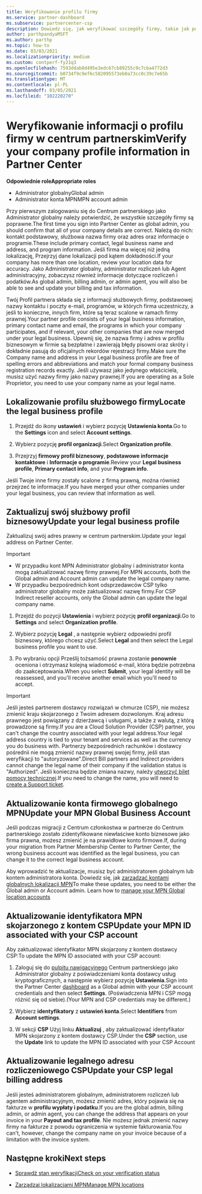 ```yaml
---
title: Weryfikowanie profilu firmy
ms.service: partner-dashboard
ms.subservice: partnercenter-csp
description: Dowiedz się, jak weryfikować szczegóły firmy, takie jak podstawowe kontakty, adres i informacje o programie. Możesz również zaktualizować swoje adresy prawne i rozliczenia.
author: parthpandyaMSFT
ms.author: parthp
ms.topic: how-to
ms.date: 03/03/2021
ms.localizationpriority: medium
ms.custom: contperf-fy21q3
ms.openlocfilehash: 7593ddab8d495e3edc67cb89255c9c7cba4772d3
ms.sourcegitcommit: b0734f9c9ef6c582095573eb0a73cc0c39c7e65b
ms.translationtype: MT
ms.contentlocale: pl-PL
ms.lasthandoff: 03/05/2021
ms.locfileid: "102220270"
---
```

# <a name="verify-your-company-profile-information-in-partner-center"></a><span data-ttu-id="4def4-104">Weryfikowanie informacji o profilu firmy w centrum partnerskim</span><span class="sxs-lookup"><span data-stu-id="4def4-104">Verify your company profile information in Partner Center</span></span>

<span data-ttu-id="4def4-105">**Odpowiednie role**</span><span class="sxs-lookup"><span data-stu-id="4def4-105">**Appropriate roles**</span></span>

- <span data-ttu-id="4def4-106">Administrator globalny</span><span class="sxs-lookup"><span data-stu-id="4def4-106">Global admin</span></span>
- <span data-ttu-id="4def4-107">Administrator konta MPN</span><span class="sxs-lookup"><span data-stu-id="4def4-107">MPN account admin</span></span>

<span data-ttu-id="4def4-108">Przy pierwszym zalogowaniu się do Centrum partnerskiego jako Administrator globalny należy potwierdzić, że wszystkie szczegóły firmy są poprawne.</span><span class="sxs-lookup"><span data-stu-id="4def4-108">The first time you sign into Partner Center as global admin, you should confirm that all of your company details are correct.</span></span> <span data-ttu-id="4def4-109">Należą do nich: kontakt podstawowy, służbowa nazwa firmy oraz adres oraz informacje o programie.</span><span class="sxs-lookup"><span data-stu-id="4def4-109">These include primary contact, legal business name and address, and program information.</span></span> <span data-ttu-id="4def4-110">Jeśli firma ma więcej niż jedną lokalizację, Przejrzyj dane lokalizacji pod kątem dokładności.</span><span class="sxs-lookup"><span data-stu-id="4def4-110">If your company has more than one location, review your location data for accuracy.</span></span> <span data-ttu-id="4def4-111">Jako Administrator globalny, administrator rozliczeń lub Agent administracyjny, zobaczysz również informacje dotyczące rozliczeń i podatków.</span><span class="sxs-lookup"><span data-stu-id="4def4-111">As global admin, billing admin, or admin agent, you will also be able to see and update your billing and tax information.</span></span>

<span data-ttu-id="4def4-112">Twój Profil partnera składa się z informacji służbowych firmy, podstawowej nazwy kontaktu i poczty e-mail, programów, w których firma uczestniczy, a jeśli to konieczne, innych firm, które są teraz scalone w ramach firmy prawnej.</span><span class="sxs-lookup"><span data-stu-id="4def4-112">Your partner profile consists of your legal business information, primary contact name and email, the programs in which your company participates, and if relevant, your other companies that are now merged under your legal business.</span></span> <span data-ttu-id="4def4-113">Upewnij się, że nazwa firmy i adres w profilu biznesowym w firmie są bezpłatne i zawierają błędy pisowni oraz skróty i dokładnie pasują do oficjalnych rekordów rejestracji firmy.</span><span class="sxs-lookup"><span data-stu-id="4def4-113">Make sure the Company name and address in your Legal business profile are free of spelling errors and abbreviations and match your formal company business registration records exactly.</span></span> <span data-ttu-id="4def4-114">Jeśli używasz jako jedynego właściciela, musisz użyć nazwy firmy jako nazwy prawnej.</span><span class="sxs-lookup"><span data-stu-id="4def4-114">If you are operating as a Sole Proprietor, you need to use your company name as your legal name.</span></span>



## <a name="locate-the-legal-business-profile"></a><span data-ttu-id="4def4-115">Lokalizowanie profilu służbowego firmy</span><span class="sxs-lookup"><span data-stu-id="4def4-115">Locate the legal business profile</span></span>

1. <span data-ttu-id="4def4-116">Przejdź do ikony **ustawień** i wybierz pozycję **Ustawienia konta**.</span><span class="sxs-lookup"><span data-stu-id="4def4-116">Go to the **Settings** icon and select **Account settings**.</span></span>
 
1. <span data-ttu-id="4def4-117">Wybierz pozycję **profil organizacji**.</span><span class="sxs-lookup"><span data-stu-id="4def4-117">Select **Organization profile**.</span></span> 

2. <span data-ttu-id="4def4-118">Przejrzyj **firmowy profil biznesowy**, **podstawowe informacje kontaktowe** i **Informacje o programie**.</span><span class="sxs-lookup"><span data-stu-id="4def4-118">Review your **Legal business profile**, **Primary contact info**, and your **Program info**.</span></span>

<span data-ttu-id="4def4-119">Jeśli Twoje inne firmy zostały scalone z firmą prawną, można również przejrzeć te informacje.</span><span class="sxs-lookup"><span data-stu-id="4def4-119">If you have merged your other companies under your legal business, you can review that information as well.</span></span> 

## <a name="update-your-legal-business-profile"></a><span data-ttu-id="4def4-120">Zaktualizuj swój służbowy profil biznesowy</span><span class="sxs-lookup"><span data-stu-id="4def4-120">Update your legal business profile</span></span>

<span data-ttu-id="4def4-121">Zaktualizuj swój adres prawny w centrum partnerskim.</span><span class="sxs-lookup"><span data-stu-id="4def4-121">Update your legal address on Partner Center.</span></span>

>[!Important]
>- <span data-ttu-id="4def4-122">W przypadku kont MPN Administrator globalny i administrator konta mogą zaktualizować nazwę firmy prawnej.</span><span class="sxs-lookup"><span data-stu-id="4def4-122">For MPN accounts, both the Global admin and Account admin can update the legal company name.</span></span>
>- <span data-ttu-id="4def4-123">W przypadku bezpośrednich kont odsprzedawców CSP tylko administrator globalny może zaktualizować nazwę firmy.</span><span class="sxs-lookup"><span data-stu-id="4def4-123">For CSP Indirect reseller accounts, only the Global admin can update the legal company name.</span></span> 

1. <span data-ttu-id="4def4-124">Przejdź do pozycji **Ustawienia** i wybierz pozycję **profil organizacji**.</span><span class="sxs-lookup"><span data-stu-id="4def4-124">Go to **Settings** and select **Organization profile**.</span></span>

2. <span data-ttu-id="4def4-125">Wybierz pozycję **Legal**  , a następnie wybierz odpowiedni profil biznesowy, którego chcesz użyć.</span><span class="sxs-lookup"><span data-stu-id="4def4-125">Select **Legal**  and then select the Legal business profile you want to use.</span></span>
 
1. <span data-ttu-id="4def4-126">Po wybraniu opcji Prześlij tożsamość prawna zostanie **ponownie** oceniona i otrzymasz kolejną wiadomość e-mail, która będzie potrzebna do zaakceptowania.</span><span class="sxs-lookup"><span data-stu-id="4def4-126">When you select **Submit**, your legal identity will be reassessed, and you'll receive another email which you'll need to accept.</span></span>

>[!Important]
><span data-ttu-id="4def4-127">Jeśli jesteś partnerem dostawcy rozwiązań w chmurze (CSP), nie możesz zmienić kraju skojarzonego z Twoim adresem dozwolonym. Kraj adresu prawnego jest powiązany z dzierżawcą i usługami, a także z walutą, z którą prowadzone są firmy.</span><span class="sxs-lookup"><span data-stu-id="4def4-127">If you are a Cloud Solution Provider (CSP) partner, you can't change the country associated with your legal address.Your legal address country is tied to your tenant and services as well as the currency you do business with.</span></span> <span data-ttu-id="4def4-128">Partnerzy bezpośrednich rachunków i dostawcy pośrednii nie mogą zmienić nazwy prawnej swojej firmy, jeśli stan weryfikacji to "autoryzowane".</span><span class="sxs-lookup"><span data-stu-id="4def4-128">Direct Bill partners and Indirect providers cannot change the legal name of their company if the validation status is "Authorized".</span></span> <span data-ttu-id="4def4-129">Jeśli konieczna będzie zmiana nazwy, należy [utworzyć bilet pomocy technicznej](https://partner.microsoft.com/dashboard/support/servicerequests/create?stage=2&topicid=eb74583c-61b3-2124-bffc-00920e0ae772).</span><span class="sxs-lookup"><span data-stu-id="4def4-129">If you need to change the name, you will need to [create a Support ticket](https://partner.microsoft.com/dashboard/support/servicerequests/create?stage=2&topicid=eb74583c-61b3-2124-bffc-00920e0ae772).</span></span>


## <a name="update-your-mpn-global-business-account"></a><span data-ttu-id="4def4-130">Aktualizowanie konta firmowego globalnego MPN</span><span class="sxs-lookup"><span data-stu-id="4def4-130">Update your MPN Global Business Account</span></span>

<span data-ttu-id="4def4-131">Jeśli podczas migracji z Centrum członkostwa w partnerze do Centrum partnerskiego zostało zidentyfikowane niewłaściwe konto biznesowe jako firma prawna, możesz zmienić je na prawidłowe konto firmowe.</span><span class="sxs-lookup"><span data-stu-id="4def4-131">If, during your migration from Partner Membership Center to Partner Center, the wrong business account was identified as the legal business, you can change it to the correct legal business account.</span></span>

<span data-ttu-id="4def4-132">Aby wprowadzić te aktualizacje, musisz być administratorem globalnym lub kontem administratora konta. Dowiedz się, jak [zarządzać kontami globalnych lokalizacji MPN](manage-locations.md)</span><span class="sxs-lookup"><span data-stu-id="4def4-132">To make these updates, you need to be either the Global admin or Account admin. Learn how to [manage your MPN Global location accounts](manage-locations.md)</span></span>


## <a name="update-your-mpn-id-associated-with-your-csp-account"></a><span data-ttu-id="4def4-133">Aktualizowanie identyfikatora MPN skojarzonego z kontem CSP</span><span class="sxs-lookup"><span data-stu-id="4def4-133">Update your MPN ID associated with your CSP account</span></span>

<span data-ttu-id="4def4-134">Aby zaktualizować identyfikator MPN skojarzony z kontem dostawcy CSP:</span><span class="sxs-lookup"><span data-stu-id="4def4-134">To update the MPN ID associated with your CSP account:</span></span>

1. <span data-ttu-id="4def4-135">Zaloguj się do [pulpitu nawigacyjnego](https://partner.microsoft.com/dashboard/home) Centrum partnerskiego jako Administrator globalny z poświadczeniami konta dostawcy usług kryptograficznych, a następnie wybierz pozycję **Ustawienia**.</span><span class="sxs-lookup"><span data-stu-id="4def4-135">Sign into the Partner Center [dashboard](https://partner.microsoft.com/dashboard/home) as a Global admin with your CSP account credentials and then select **Settings**.</span></span> <span data-ttu-id="4def4-136">(Poświadczenia MPN i CSP mogą różnić się od siebie).</span><span class="sxs-lookup"><span data-stu-id="4def4-136">(Your MPN and CSP credentials may be different.)</span></span>
 
1. <span data-ttu-id="4def4-137">Wybierz **identyfikatory** z **ustawień konta**.</span><span class="sxs-lookup"><span data-stu-id="4def4-137">Select **Identifiers** from **Account settings**.</span></span>

1. <span data-ttu-id="4def4-138">W sekcji **CSP** Użyj linku **Aktualizuj** , aby zaktualizować identyfikator MPN skojarzony z kontem dostawcy CSP.</span><span class="sxs-lookup"><span data-stu-id="4def4-138">Under the **CSP** section, use the **Update** link to update the MPN ID associated with your CSP Account</span></span> 


## <a name="update-your-csp-legal-billing-address"></a><span data-ttu-id="4def4-139">Aktualizowanie legalnego adresu rozliczeniowego CSP</span><span class="sxs-lookup"><span data-stu-id="4def4-139">Update your CSP legal billing address</span></span>

<span data-ttu-id="4def4-140">Jeśli jesteś administratorem globalnym, administratorem rozliczeń lub agentem administracyjnym, możesz zmienić adres, który pojawia się na fakturze w **profilu wypłaty i podatku**.</span><span class="sxs-lookup"><span data-stu-id="4def4-140">If you are the global admin, billing admin, or admin agent, you can change the address that appears on your invoice in your **Payout and tax profile**.</span></span> <span data-ttu-id="4def4-141">Nie możesz jednak zmienić nazwy firmy na fakturze z powodu ograniczenia w systemie fakturowania.</span><span class="sxs-lookup"><span data-stu-id="4def4-141">You can't, however, change the company name on your invoice because of a limitation with the invoice system.</span></span>



## <a name="next-steps"></a><span data-ttu-id="4def4-142">Następne kroki</span><span class="sxs-lookup"><span data-stu-id="4def4-142">Next steps</span></span>

- [<span data-ttu-id="4def4-143">Sprawdź stan weryfikacji</span><span class="sxs-lookup"><span data-stu-id="4def4-143">Check on your verification status</span></span>](verification-responses.md)

- [<span data-ttu-id="4def4-144">Zarządzaj lokalizacjami MPN</span><span class="sxs-lookup"><span data-stu-id="4def4-144">Manage MPN locations</span></span>](manage-locations.md)
